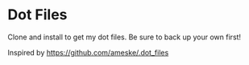 Dot Files
=========

Clone and install to get my dot files. Be sure to back up your own first!

Inspired by https://github.com/ameske/.dot_files
